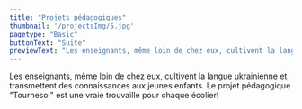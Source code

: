 ```yaml
---
title: "Projets pédagogiques"
thumbnail: '/projectsImg/5.jpg'
pagetype: "Basic"
buttonText: "Suite"
previewText: "Les enseignants, même loin de chez eux, cultivent la langue ukrainienne et transmettent des connaissances aux jeunes enfants. Le projet pédagogique \"Tournesol\" est une vraie trouvaille pour chaque écolier!"
---
```


Les enseignants, même loin de chez eux, cultivent la langue ukrainienne et transmettent des connaissances aux jeunes enfants.
Le projet pédagogique "Tournesol" est une vraie trouvaille pour chaque écolier!
